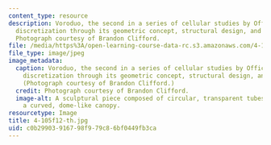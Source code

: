 ```yaml
---
content_type: resource
description: Voroduo, the second in a series of cellular studies by Office dA, exemplifies
  discretization through its geometric concept, structural design, and visual impact.
  Photograph courtesy of Brandon Clifford.
file: /media/https%3A/open-learning-course-data-rc.s3.amazonaws.com/4-105-geometric-disciplines-and-architecture-skills-reciprocal-methodologies-fall-2012/c0b29903916798f979c86bf0449fb3ca_4-105f12-th.jpg
file_type: image/jpeg
image_metadata:
  caption: Voroduo, the second in a series of cellular studies by Office dA, exemplifies
    discretization through its geometric concept, structural design, and visual impact.
    (Photograph courtesy of Brandon Clifford.)
  credit: Photograph courtesy of Brandon Clifford.
  image-alt: A sculptural piece composed of circular, transparent tubes that create
    a curved, dome-like canopy.
resourcetype: Image
title: 4-105f12-th.jpg
uid: c0b29903-9167-98f9-79c8-6bf0449fb3ca
---
```


